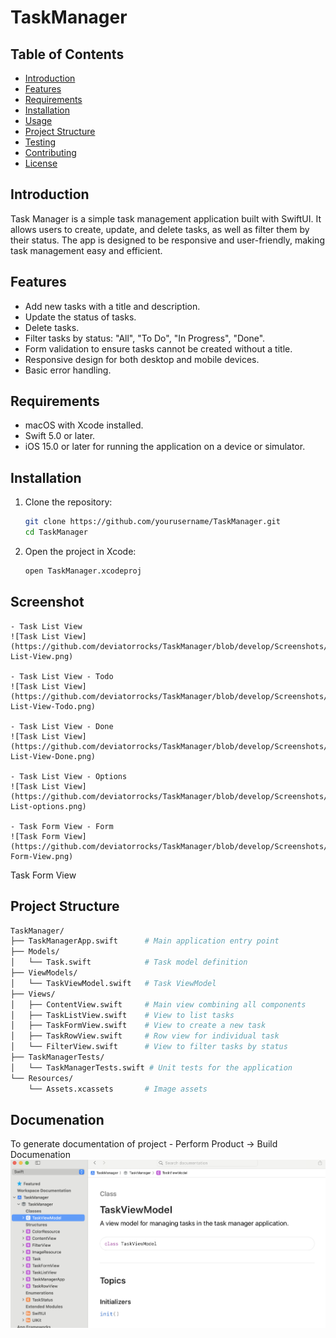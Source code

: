 # TaskManager

## Table of Contents

- [Introduction](#introduction)
- [Features](#features)
- [Requirements](#requirements)
- [Installation](#installation)
- [Usage](#usage)
- [Project Structure](#project-structure)
- [Testing](#testing)
- [Contributing](#contributing)
- [License](#license)

## Introduction

Task Manager is a simple task management application built with SwiftUI. It allows users to create, update, and delete tasks, as well as filter them by their status. The app is designed to be responsive and user-friendly, making task management easy and efficient.

## Features

- Add new tasks with a title and description.
- Update the status of tasks.
- Delete tasks.
- Filter tasks by status: "All", "To Do", "In Progress", "Done".
- Form validation to ensure tasks cannot be created without a title.
- Responsive design for both desktop and mobile devices.
- Basic error handling.

## Requirements

- macOS with Xcode installed.
- Swift 5.0 or later.
- iOS 15.0 or later for running the application on a device or simulator.

## Installation

1. Clone the repository:
   ```sh
   git clone https://github.com/yourusername/TaskManager.git
   cd TaskManager
   ```
2. Open the project in Xcode:
    ```sh
    open TaskManager.xcodeproj
    ```
## Screenshot
    - Task List View
    ![Task List View](https://github.com/deviatorrocks/TaskManager/blob/develop/Screenshots/Task-List-View.png)
    
    - Task List View - Todo
    ![Task List View](https://github.com/deviatorrocks/TaskManager/blob/develop/Screenshots/Task-List-View-Todo.png)
    
    - Task List View - Done
    ![Task List View](https://github.com/deviatorrocks/TaskManager/blob/develop/Screenshots/Task-List-View-Done.png)
    
    - Task List View - Options
    ![Task List View](https://github.com/deviatorrocks/TaskManager/blob/develop/Screenshots/Task-List-options.png)
    
    - Task Form View - Form
    ![Task Form View](https://github.com/deviatorrocks/TaskManager/blob/develop/Screenshots/Task-Form-View.png)

Task Form View

## Project Structure

```bash
TaskManager/
├── TaskManagerApp.swift      # Main application entry point
├── Models/
│   └── Task.swift            # Task model definition
├── ViewModels/
│   └── TaskViewModel.swift   # Task ViewModel
├── Views/
│   ├── ContentView.swift     # Main view combining all components
│   ├── TaskListView.swift    # View to list tasks
│   ├── TaskFormView.swift    # View to create a new task
│   ├── TaskRowView.swift     # Row view for individual task
│   └── FilterView.swift      # View to filter tasks by status
├── TaskManagerTests/
│   └── TaskManagerTests.swift # Unit tests for the application
└── Resources/
    └── Assets.xcassets       # Image assets
```

## Documenation

To generate documentation of project
    - Perform Product -> Build Documenation
    ![Documentation Picture](https://github.com/deviatorrocks/TaskManager/blob/develop/Screenshots/Documentation.png)   

